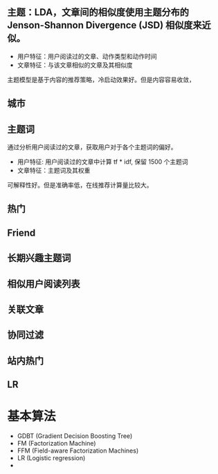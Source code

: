 
## 主题：LDA，文章间的相似度使用主题分布的 Jenson-Shannon Divergence (JSD) 相似度来近似。
+ 用户特征：用户阅读过的文章、动作类型和动作时间
+ 文章特征：与该文章相似的文章及其相似度

主题模型是基于内容的推荐策略，冷启动效果好。但是内容容易收敛，

## 城市

## 主题词
通过分析用户阅读过的文章，获取用户对于各个主题词的偏好。

+ 用户特征: 用户阅读过的文章中计算 tf * idf, 保留 1500 个主题词
+ 文章特征：主题词及其权重

可解释性好。但是准确率低，在线推荐计算量比较大。

## 热门

## Friend

## 长期兴趣主题词

## 相似用户阅读列表

## 关联文章

## 协同过滤

## 站内热门

## LR


# 基本算法

+ GDBT  (Gradient Decision Boosting Tree)
+ FM    (Factorization Machine)
+ FFM   (Field-aware Factorization Machines)
+ LR    (Logistic regression)
+ 
